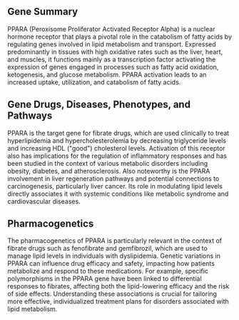 ## Gene Summary
PPARA (Peroxisome Proliferator Activated Receptor Alpha) is a nuclear hormone receptor that plays a pivotal role in the catabolism of fatty acids by regulating genes involved in lipid metabolism and transport. Expressed predominantly in tissues with high oxidative rates such as the liver, heart, and muscles, it functions mainly as a transcription factor activating the expression of genes engaged in processes such as fatty acid oxidation, ketogenesis, and glucose metabolism. PPARA activation leads to an increased uptake, utilization, and catabolism of fatty acids.

## Gene Drugs, Diseases, Phenotypes, and Pathways
PPARA is the target gene for fibrate drugs, which are used clinically to treat hyperlipidemia and hypercholesterolemia by decreasing triglyceride levels and increasing HDL ("good") cholesterol levels. Activation of this receptor also has implications for the regulation of inflammatory responses and has been studied in the context of various metabolic disorders including obesity, diabetes, and atherosclerosis. Also noteworthy is the PPARA involvement in liver regeneration pathways and potential connections to carcinogenesis, particularly liver cancer. Its role in modulating lipid levels directly associates it with systemic conditions like metabolic syndrome and cardiovascular diseases.

## Pharmacogenetics
The pharmacogenetics of PPARA is particularly relevant in the context of fibrate drugs such as fenofibrate and gemfibrozil, which are used to manage lipid levels in individuals with dyslipidemia. Genetic variations in PPARA can influence drug efficacy and safety, impacting how patients metabolize and respond to these medications. For example, specific polymorphisms in the PPARA gene have been linked to differential responses to fibrates, affecting both the lipid-lowering efficacy and the risk of side effects. Understanding these associations is crucial for tailoring more effective, individualized treatment plans for disorders associated with lipid metabolism.